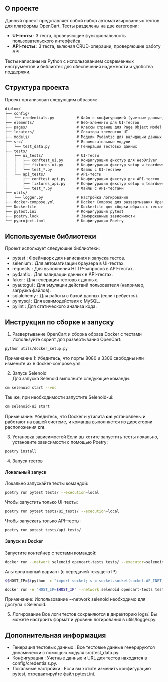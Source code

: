 ## О проекте
Данный проект представляет собой набор автоматизированных тестов для платформы OpenCart. 
Тесты разделены на две категории:

- **UI-тесты** : 3 теста, проверяющие функциональность пользовательского интерфейса.
- **API-тесты** : 3 теста, включая CRUD-операции, проверяющие работу API.

Тесты написаны на Python с использованием современных инструментов и библиотек для обеспечения надежности и удобства поддержки.

## Структура проекта
Проект организован следующим образом:
```markdown
diplom/  
├── config/  
│   └── credentials.py          # Файл с конфигурацией (учетные данные, URL и т.д.)  
├── elements/                   # Веб-элементы для UI-тестов  
├── pages/                      # Классы страниц для Page Object Model  
├── locators/                   # Локаторы элементов UI  
├── models/                     # Модели Pydantic для валидации данных API  
├── src/                        # Вспомогательные модули  
│   └── test_data.py            # Генерация тестовых данных  
├── tests/  
│   ├── ui_tests/               # UI-тесты  
│   │   ├── conftest_ui.py      # Конфигурация фикстур для WebDriver  
│   │   ├── fixtures_ui.py      # Конфигурация фикстур setup и teardown для UI-тестов  
│   │   └── test_*.py           # Файлы с UI-тестами  
│   └── api_tests/              # API-тесты  
│       ├── conftest_api.py     # Конфигурация фикстур для API-тестов  
│       ├── fixtures_api.py     # Конфигурация фикстур setup и teardown для API-тестов  
│       └── test_*.py           # Файлы с API-тестами  
├── utils/  
│   └── logger.py               # Настройка логирования  
├── docker-compose.yml          # Docker Compose для развертывания OpenCart  
├── Dockerfile                  # Dockerfile для сборки образа с тестами  
├── pytest.ini                  # Конфигурация pytest  
├── poetry.lock                 # Замороженные зависимости  
└── pyproject.toml              # Конфигурация Poetry  
```
## Используемые библиотеки
Проект использует следующие библиотеки:

- pytest : Фреймворк для написания и запуска тестов.
- selenium : Для автоматизации браузера в UI-тестах.
- requests : Для выполнения HTTP-запросов в API-тестах.
- pydantic : Для валидации данных в API-тестах.
- faker : Для генерации тестовых данных.
- pyautogui : Для эмуляции действий пользователя (например, загрузка файлов).
- sqlalchemy : Для работы с базой данных (если требуется).
- pymysql : Для взаимодействия с MySQL.
- pylint : Для статического анализа кода.

## Инструкция по сборке и запуску
1. Развертывание OpenCart и сборка образа Docker с тестами  
Используйте скрипт для развертывания OpenCart:
```bash
python utils/docker_setup.py
```
Примечание 1: Убедитесь, что порты 8080 и 3306 свободны или измените их в docker-compose.yml.

2. Запуск Selenoid  
Для запуска Selenoid выполните следующие команды:
```bash
cm selenoid start --vnc
```
Так же, при необходимости запустите Selenoid-ui:
```bash
cm selenoid-ui start
```
Примечание: Убедитесь, что Docker и утилита **cm** установлены и работают на вашей системе, и команда выполняется из директории расположения **cm**. 

3. Установка зависимостей
Если вы хотите запустить тесты локально, установите зависимости с помощью Poetry:
```bash
poetry install
```

4. Запуск тестов  
#### Локальный запуск  
Локально запускайте тесты командой:
```bash
poetry run pytest tests/ --execution=local
```
Чтобы запустить только UI-тесты:
```bash
poetry run pytest tests/ui_tests/ --execution=local
```
Чтобы запускать только API-тесты:
```bash
poetry run pytest tests/api_tests/ 
```
#### Запуск из Docker

Запустите контейнер с тестами командой:
```bash
docker run --network selenoid opencart-tests tests/ --executor=selenoid --headless
```
Альтернативный вариант (с передачей текущего IP)
```bash
$$HOST_IP=$(python -c "import socket; s = socket.socket(socket.AF_INET, socket.SOCK_DGRAM); s.connect(('8.8.8.8', 80)); print(s.getsockname()[0])")
```
```bash
docker run -e "HOST_IP=$HOST_IP" --network selenoid opencart-tests tests/ --executor=selenoid --headless
```
Примечание: Использование --network selenoid необходимо для доступа к Selenoid. 

5. Логирование
Все логи тестов сохраняются в директорию logs/. Вы можете настроить формат и уровень логирования в utils/logger.py.

## Дополнительная информация
- Генерация тестовых данных : Все тестовые данные генерируются динамически с помощью модуля src/test_data.py.
- Конфигурация : Учетные данные и URL для тестов находятся в config/credentials.py.
- Локальные настройки : Если вы хотите изменить конфигурацию pytest, отредактируйте файл pytest.ini.